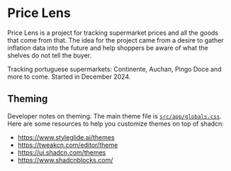 # Price Lens

Price Lens is a project for tracking supermarket prices and all the goods that come from that. The idea for the project came from a desire to gather inflation data into the future and help shoppers be aware of what the shelves do not tell the buyer.

Tracking portuguese supermarkets: Continente, Auchan, Pingo Doce and more to come. Started in December 2024.

## Theming

Developer notes on theming. The main theme file is [`src/app/globals.css`](src/app/globals.css). Here are some resources to help you customize themes on top of shadcn:

- https://www.styleglide.ai/themes
- https://tweakcn.com/editor/theme
- https://ui.shadcn.com/themes
- https://www.shadcnblocks.com/
